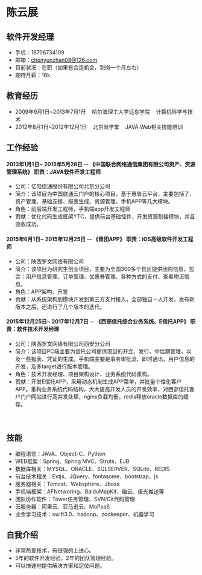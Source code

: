 　
# **陈云展** #
## **软件开发经理** ##
- 手机：18706734109
- 邮箱：chenyunzhan08@126.com
- 目前状况：在职（如果有合适机会，到岗一个月左右）
- 期待月薪：16k
## **教育经历** ##
- 2009年9月1日~2013年7月1日&nbsp;&nbsp;&nbsp;&nbsp;哈尔滨理工大学远东学院&nbsp;&nbsp;&nbsp;&nbsp;计算机科学与技术
- 2012年8月1日~2012年12月1日&nbsp;&nbsp;&nbsp;&nbsp;北京尚学堂&nbsp;&nbsp;&nbsp;&nbsp;JAVA Web相关技能培训
## **工作经验** ##
#### 2013年1月1日~ 2015年5月28日 -- 《中国联合网络通信集团有限公司资产、资源管理系统》 职责：JAVA软件开发工程师

- 公司：亿阳信通股份有限公司北京分公司
- 简介：该项目为中国联通云门户的核心项目，基于惠普云平台，主要包括了，资产管理、基础支撑、报表生成、资源管理、手机APP等几大模块。
- 角色：前后端开发工程师，手机端app开发工程师
- 贡献：优化代码生成框架YTC，提供前台基础控件，开发资源割接模块，并且验收成功。

#### 2015年6月1日~ 2015年12月25日 -- 《青团APP》 职责：iOS高级软件开发工程师

- 公司：陕西罗文网络有限公司
- 简介：该项目为研究生创业项目，主要为全国300多个县区提供团购信息，包含：用户信息管理、订单管理、优惠券管理、各种方式的支付、查看物流信息。
- 角色：APP架构、开发
- 贡献：从系统架构到模块开发到第三方支付接入，全部独自一人开发，发布新版本之后，还进行了几个版本的迭代。

#### 2015年12月25日~ 2017年12月7日 -- 《西部信托综合业务系统、E信托APP》 职责：软件技术开发经理

- 公司：陕西罗文网络有限公司西安分公司
- 简介：该项目PC端主要为信托公司提供项目的开立、发行、中后期管理，以及一些报表、凭证的生成。手机端主要是事务审批流、即时通讯、用户信息的开发，及多target进行版本管理。
- 角色：技术开发经理、项目架构设计、业务系统代码重构。
- 贡献：开发E信托APP，采用动态机制生成APP菜单，并批量个性化客户APP。重构业务系统代码结构，大大提高开发人员的开发效率，对西部信托客户门户网站进行高并发处理，nginx负载均衡，redis释放oracle数据库的缓存。

　

## **技能** ##
- 编程语言：JAVA、Object-C、Python
- WEB框架：Spring、Spring MVC、Struts、EJB
- 数据库相关：MYSQL、ORACLE、SQLSERVER、SQLite、REDIS
- 前台技术相关：Extjs、JQuery、fontasome、bootstrap、js
- 服务器相关：Tomcat、Websphere、Jboss
- 手机端框架：AFNetworing、BaiduMapKit、融云、极光推送等
- 团队协作软件：Tower任务管理、SVN/Git代码管理
- 云服务器：阿里云、亚马逊云、MoPaaS
- 业余学习技术：swift3.0、hadoop、zookeeper、机器学习

## **自我介绍** ##
- 非常热爱技术，有很强的上进心。
- 5年的软件开发经验，2年的团队管理经验。
- 可以快速地提供解决方案和定位问题。
